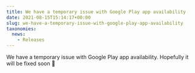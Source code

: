 ```yaml
---
title: We have a temporary issue with Google Play app availability
date: 2021-08-15T15:14:17+00:00
slug: we-have-a-temporary-issue-with-google-play-app-availability
taxonomies:
  news:
    - Releases
---
```


We have a temporary issue with Google Play app availability. Hopefully it will be fixed soon 🤞
